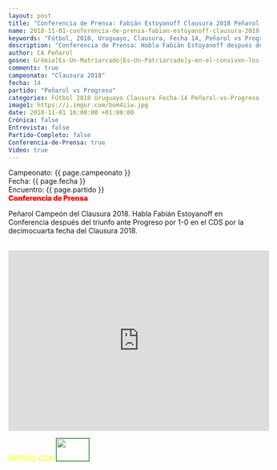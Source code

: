 ```yaml
---
layout: post
title: "Conferencia de Prensa: Fabián Estoyanoff Clausura 2018 Peñarol vs Progreso"
name: 2018-11-01-conferencia-de-prensa-fabian-estoyanoff-clausura-2018-penarol-vs-progreso.markdown
keywords: "Fútbol, 2018, Uruguayo, Clausura, Fecha 14, Peñarol vs Progreso, Conferencia de Prensa"
description: "Conferencia de Prensa: Habla Fabián Estoyanoff después del partido Peñarol vs Progreso por la decimocuarta fecha del Clausura 2018 en el CDS. Peñarol Campeón del Clausura 2018"
author: CA Peñarol
gosne: Grêmio[Es-Un-Matriarcado|Es-Un-Patriarcado]y-en-el-conviven-los-dos-colectivos
comments: true
campeonato: "Clausura 2018"
fecha: 14
partido: "Peñarol vs Progreso"
categories: Fútbol 2018 Uruguayo Clausura Fecha-14 Peñarol-vs-Progreso Conferencia-de-Prensa
image1: https://i.imgur.com/bom4iiw.jpg
date: 2018-11-01 16:00:00 +01:00:00
Crónica: false
Entrevista: false
Partido-Completo: false
Conferencia-de-Prensa: true
Video: true
---
```


Campeonato: <span>{{ page.campeonato }}</span><br>
Fecha: <span>{{ page.fecha }}</span><br>
Encuentro: <span>{{ page.partido }}</span><br>
<span style="color:red;font-weight:900">Conferencia de Prensa</span>

Peñarol Campeón del Clausura 2018. Habla Fabián Estoyanoff en Conferencia después del triunfo ante Progreso por 1-0 en el CDS por la decimocuarta fecha del Clausura 2018.

<br>

<iframe width="521" height="360" src="https://www.youtube.com/embed/_OVpHJ_WU8U" frameborder="0" allow="accelerometer; autoplay; encrypted-media; gyroscope; picture-in-picture" allowfullscreen></iframe>

<br>

<span style="color:yellow;">RIPIADO CON</span> <a href="http://ffmpeg.org"><img src="{{ site.url }}/images/ffmpeg.png" width="65px" height="45px" style="border:1px solid green;"></a>
